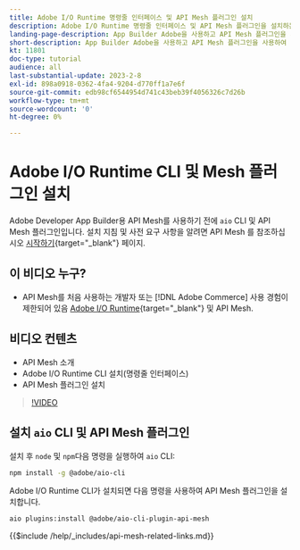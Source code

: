 ```yaml
---
title: Adobe I/O Runtime 명령줄 인터페이스 및 API Mesh 플러그인 설치
description: Adobe I/O Runtime 명령줄 인터페이스 및 API Mesh 플러그인을 설치하는 방법을 알아봅니다
landing-page-description: App Builder Adobe을 사용하고 API Mesh 플러그인을 사용하여 Adobe I/O Runtime을 설치하는 방법을 알아봅니다.
short-description: App Builder Adobe을 사용하고 API Mesh 플러그인을 사용하여 Adobe I/O Runtime을 설치하는 방법을 알아봅니다.
kt: 11801
doc-type: tutorial
audience: all
last-substantial-update: 2023-2-8
exl-id: 898a0918-0362-4fa4-9204-d770ff1a7e6f
source-git-commit: edb98cf6544954d741c43beb39f4056326c7d26b
workflow-type: tm+mt
source-wordcount: '0'
ht-degree: 0%

---
```


# Adobe I/O Runtime CLI 및 Mesh 플러그인 설치

Adobe Developer App Builder용 API Mesh를 사용하기 전에 `aio` CLI 및 API Mesh 플러그인입니다.
설치 지침 및 사전 요구 사항을 알려면 API Mesh 를 참조하십시오 [시작하기](https://developer.adobe.com/graphql-mesh-gateway/gateway/getting-started/){target="_blank"} 페이지.

## 이 비디오 누구?

* API Mesh를 처음 사용하는 개발자 또는 [!DNL Adobe Commerce] 사용 경험이 제한되어 있음 [Adobe I/O Runtime](https://developer.adobe.com/runtime/docs/guides/overview/){target="_blank"} 및 API Mesh.

## 비디오 컨텐츠

* API Mesh 소개
* Adobe I/O Runtime CLI 설치(명령줄 인터페이스)
* API Mesh 플러그인 설치

>[!VIDEO](https://video.tv.adobe.com/v/3414122?quality=12&learn=on)

## 설치 `aio` CLI 및 API Mesh 플러그인

설치 후 `node` 및 `npm`다음 명령을 실행하여 `aio` CLI:

```bash
npm install -g @adobe/aio-cli
```

Adobe I/O Runtime CLI가 설치되면 다음 명령을 사용하여 API Mesh 플러그인을 설치합니다.

```bash
aio plugins:install @adobe/aio-cli-plugin-api-mesh
```

{{$include /help/_includes/api-mesh-related-links.md}}
